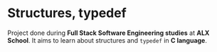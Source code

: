 # Structures, typedef
Project done during **Full Stack Software Engineering studies** at **ALX School**. It aims to learn about structures and `typedef` in **C language**.

